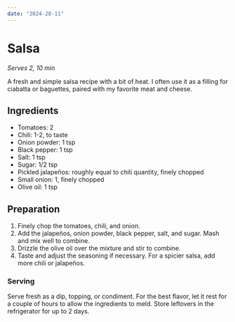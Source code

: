 ```yaml
---
date: "2024-28-11"
---
```


# Salsa

*Serves 2, 10 min*

A fresh and simple salsa recipe with a bit of heat. I often use it as a filling for ciabatta or baguettes, paired with my favorite meat and cheese.

## Ingredients
- Tomatoes: 2
- Chili: 1-2, to taste
- Onion powder: 1 tsp
- Black pepper: 1 tsp
- Salt: 1 tsp
- Sugar: 1/2 tsp
- Pickled jalapeños: roughly equal to chili quantity, finely chopped
- Small onion: 1, finely chopped
- Olive oil: 1 tsp

## Preparation
1. Finely chop the tomatoes, chili, and onion.
2. Add the jalapeños, onion powder, black pepper, salt, and sugar. Mash and mix well to combine.
3. Drizzle the olive oil over the mixture and stir to combine.
4. Taste and adjust the seasoning if necessary. For a spicier salsa, add more chili or jalapeños.

### Serving
Serve fresh as a dip, topping, or condiment. For the best flavor, let it rest for a couple of hours to allow the ingredients to meld. Store leftovers in the refrigerator for up to 2 days.
